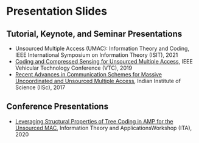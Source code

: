 # Presentation Slides

## Tutorial, Keynote, and Seminar Presentations

* Unsourced Multiple Access (UMAC): Information Theory and Coding, IEEE International Symposium on Information Theory (ISIT), 2021
* [Coding and Compressed Sensing for Unsourced Multiple Access](./vtc2019.pdf), IEEE Vehicular Technology Conference (VTC), 2019
* [Recent Advances in Communication Schemes for Massive Uncoordinated and Unsourced Multiple Access](./iisc2017.pdf), Indian Institute of Science (IISc), 2017

## Conference Presentations

* [Leveraging Structural Properties of Tree Coding in AMP for the Unsourced MAC](./ita2020.pdf), Information Theory and ApplicationsWorkshop (ITA), 2020

